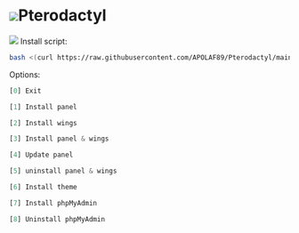 # ![](https://cdn.discordapp.com/attachments/833023359817220169/1018069492770820146/Pterodactyl.png)Pterodactyl

![](https://cdn.discordapp.com/attachments/833023359817220169/1018084512112066651/Bash-.png) Install script:
```sh
bash <(curl https://raw.githubusercontent.com/APOLAF89/Pterodactyl/main/pterodactyl.sh)
```

Options:
```js
[0] Exit

[1] Install panel

[2] Install wings

[3] Install panel & wings

[4] Update panel

[5] uninstall panel & wings

[6] Install theme

[7] Install phpMyAdmin

[8] Uninstall phpMyAdmin
```